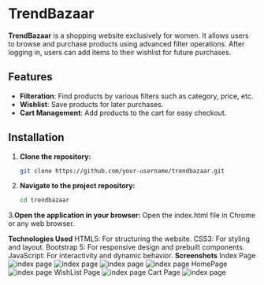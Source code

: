 # TrendBazaar  

**TrendBazaar** is a shopping website exclusively for women. It allows users to browse and purchase products using advanced filter operations. After logging in, users can add items to their wishlist for future purchases.  

## Features  
- **Filteration**: Find products by various filters such as category, price, etc.  
- **Wishlist**: Save products for later purchases.  
- **Cart Management**: Add products to the cart for easy checkout.  

## Installation  

1. **Clone the repository:**  
   ```bash
   git clone https://github.com/your-username/trendbazaar.git
2. **Navigate to the project repository:**
   ```bash
   cd trendbazaar
3.**Open the application in your browser:**
   Open the index.html file in Chrome or any web browser.

**Technologies Used**
HTML5: For structuring the website.
CSS3: For styling and layout.
Bootstrap 5: For responsive design and prebuilt components.
JavaScript: For interactivity and dynamic behavior.
**Screenshots**
Index Page
<img  src="https://raw.githubusercontent.com/mansiagar/TrendBazaar/main/images/1.png" alt="index page" width="auto"/>
<img  src="https://raw.githubusercontent.com/mansiagar/TrendBazaar/main/images/2.png" alt="index page" width="auto"/>
<img  src="https://raw.githubusercontent.com/mansiagar/TrendBazaar/main/images/3.png" alt="index page" width="auto"/>
<img  src="https://raw.githubusercontent.com/mansiagar/TrendBazaar/main/images/4.png" alt="index page" width="auto"/>
HomePage
<img  src="https://raw.githubusercontent.com/mansiagar/TrendBazaar/main/images/5.png" alt="index page" width="auto"/>
WishList Page
<img  src="https://raw.githubusercontent.com/mansiagar/TrendBazaar/main/images/6.png" alt="index page" width="auto"/>
Cart Page
<img  src="https://raw.githubusercontent.com/mansiagar/TrendBazaar/main/images/7.png" alt="index page" width="auto"/>







